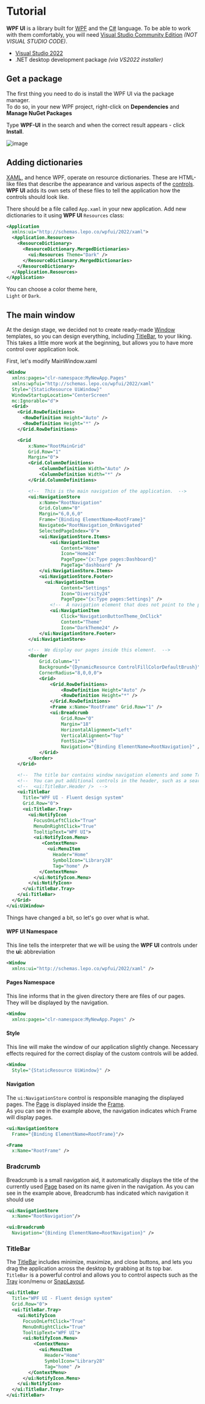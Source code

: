 # Tutorial

**WPF UI** is a library built for [WPF](https://docs.microsoft.com/en-us/visualstudio/designers/getting-started-with-wpf) and the [C#](https://docs.microsoft.com/en-us/dotnet/csharp/) language. To be able to work with them comfortably, you will need [Visual Studio Community Edition](https://visualstudio.microsoft.com/vs/community/) _(NOT VISUAL STUDIO CODE)_.

- [Visual Studio 2022](https://visualstudio.microsoft.com/vs/community/)
- .NET desktop development package _(via VS2022 installer)_

## Get a package

The first thing you need to do is install the WPF UI via the package manager.  
To do so, in your new WPF project, right-click on **Dependencies** and **Manage NuGet Packages**

Type **WPF-UI** in the search and when the correct result appears - click **Install**.

![image](https://user-images.githubusercontent.com/13592821/158079885-7715b552-bbc6-4574-bac9-92ecb7b161d8.png)

## Adding dictionaries

[XAML](https://docs.microsoft.com/en-us/dotnet/desktop/wpf/xaml/?view=netdesktop-6.0), and hence WPF, operate on resource dictionaries. These are HTML-like files that describe the appearance and various aspects of the [controls](https://wpfui.lepo.co/documentation/controls).  
**WPF UI** adds its own sets of these files to tell the application how the controls should look like.

There should be a file called `App.xaml` in your new application. Add new dictionaries to it using **WPF UI** `Resources` class:

```xml
<Application
  xmlns:ui="http://schemas.lepo.co/wpfui/2022/xaml">
  <Application.Resources>
    <ResourceDictionary>
      <ResourceDictionary.MergedDictionaries>
        <ui:Resources Theme="Dark" />
      </ResourceDictionary.MergedDictionaries>
    </ResourceDictionary>
  </Application.Resources>
</Application>

```

You can choose a color theme here,  
`Light` or `Dark`.

## The main window

At the design stage, we decided not to create ready-made [Window](https://docs.microsoft.com/en-us/dotnet/api/system.windows.window?view=windowsdesktop-6.0) templates, so you can design everything, including [TitleBar](https://github.com/lepoco/wpfui/blob/main/WPFUI/Controls/TitleBar.cs), to your liking. This takes a little more work at the beginning, but allows you to have more control over application look.

First, let's modify MainWindow.xaml

```xml
<Window
  xmlns:pages="clr-namespace:MyNewApp.Pages"
  xmlns:wpfui="http://schemas.lepo.co/wpfui/2022/xaml"
  Style="{StaticResource UiWindow}"
  WindowStartupLocation="CenterScreen"
  mc:Ignorable="d">
  <Grid>
    <Grid.RowDefinitions>
      <RowDefinition Height="Auto" />
      <RowDefinition Height="*" />
    </Grid.RowDefinitions>

    <Grid
        x:Name="RootMainGrid"
        Grid.Row="1"
        Margin="0">
        <Grid.ColumnDefinitions>
            <ColumnDefinition Width="Auto" />
            <ColumnDefinition Width="*" />
        </Grid.ColumnDefinitions>

        <!--  This is the main navigation of the application.  -->
        <ui:NavigationStore
            x:Name="RootNavigation"
            Grid.Column="0"
            Margin="6,0,6,0"
            Frame="{Binding ElementName=RootFrame}"
            Navigated="RootNavigation_OnNavigated"
            SelectedPageIndex="0">
            <ui:NavigationStore.Items>
                <ui:NavigationItem
                    Content="Home"
                    Icon="Home24"
                    PageType="{x:Type pages:Dashboard}"
                    PageTag="dashboard" />
            </ui:NavigationStore.Items>
            <ui:NavigationStore.Footer>
              <ui:NavigationItem
                    Content="Settings"
                    Icon="Diversity24"
                    PageType="{x:Type pages:Settings}" />
                <!--  A navigation element that does not point to the page can be used as a button.  -->
                <ui:NavigationItem
                    Click="NavigationButtonTheme_OnClick"
                    Content="Theme"
                    Icon="DarkTheme24" />
            </ui:NavigationStore.Footer>
        </ui:NavigationStore>

        <!--  We display our pages inside this element.  -->
        <Border
            Grid.Column="1"
            Background="{DynamicResource ControlFillColorDefaultBrush}"
            CornerRadius="8,0,0,0">
            <Grid>
                <Grid.RowDefinitions>
                    <RowDefinition Height="Auto" />
                    <RowDefinition Height="*" />
                </Grid.RowDefinitions>
                <Frame x:Name="RootFrame" Grid.Row="1" />
                <ui:Breadcrumb
                    Grid.Row="0"
                    Margin="18"
                    HorizontalAlignment="Left"
                    VerticalAlignment="Top"
                    FontSize="24"
                    Navigation="{Binding ElementName=RootNavigation}" />
            </Grid>
        </Border>
    </Grid>

    <!--  The title bar contains window navigation elements and some Tray related extras.  -->
    <!--  You can put additional controls in the header, such as a search bar.  -->
    <!--  <ui:TitleBar.Header />  -->
    <ui:TitleBar
      Title="WPF UI - Fluent design system"
      Grid.Row="0">
      <ui:TitleBar.Tray>
        <ui:NotifyIcon
          FocusOnLeftClick="True"
          MenuOnRightClick="True"
          TooltipText="WPF UI">
          <ui:NotifyIcon.Menu>
             <ContextMenu>
               <ui:MenuItem
                 Header="Home"
                 SymbolIcon="Library28"
                 Tag="home" />
            </ContextMenu>
          </ui:NotifyIcon.Menu>
        </ui:NotifyIcon>
      </ui:TitleBar.Tray>
    </ui:TitleBar>
  </Grid>
</ui:UiWindow>

```

Things have changed a bit, so let's go over what is what.

#### WPF UI Namespace

This line tells the interpreter that we will be using the **WPF UI** controls under the **ui:** abbreviation

```xml
<Window
  xmlns:ui="http://schemas.lepo.co/wpfui/2022/xaml" />
```

#### Pages Namespace

This line informs that in the given directory there are files of our pages. They will be displayed by the navigation.

```xml
<Window
  xmlns:pages="clr-namespace:MyNewApp.Pages" />
```

#### Style

This line will make the window of our application slightly change. Necessary effects required for the correct display of the custom controls will be added.

```xml
<Window
  Style="{StaticResource UiWindow}" />
```

#### Navigation

The `ui:NavigationStore` control is responsible managing the displayed pages. The [Page](https://docs.microsoft.com/en-us/dotnet/api/system.windows.controls.page) is displayed inside the [Frame](https://docs.microsoft.com/en-us/dotnet/api/system.windows.controls.frame).  
As you can see in the example above, the navigation indicates which Frame will display pages.

```xml
<ui:NavigationStore
  Frame="{Binding ElementName=RootFrame}"/>

<Frame
  x:Name="RootFrame" />
```

### Bradcrumb

Breadcrumb is a small navigation aid, it automatically displays the title of the currently used [Page](https://docs.microsoft.com/en-us/dotnet/api/system.windows.controls.page) based on its name given in the navigation. As you can see in the example above, Breadcrumb has indicated which navigation it should use

```xml
<ui:NavigationStore
  x:Name="RootNavigation"/>

<ui:Breadcrumb
  Navigation="{Binding ElementName=RootNavigation}" />
```

### TitleBar

The [TitleBar](https://github.com/lepoco/wpfui/blob/main/src/Wpf.Ui/Controls/TitleBar.cs) includes minimize, maximize, and close buttons, and lets you drag the application across the desktop by grabbing at its top bar.  
`TitleBar` is a powerful control and allows you to control aspects such as the [Tray](https://github.com/lepoco/wpfui/blob/main/src/Wpf.Ui/Tray/NotifyIcon.cs) icon/menu or [SnapLayout](https://github.com/lepoco/wpfui/blob/main/src/Wpf.Ui/Controls/SnapLayout.cs).

```xml
<ui:TitleBar
  Title="WPF UI - Fluent design system"
  Grid.Row="0">
  <ui:TitleBar.Tray>
    <ui:NotifyIcon
      FocusOnLeftClick="True"
      MenuOnRightClick="True"
      TooltipText="WPF UI">
      <ui:NotifyIcon.Menu>
          <ContextMenu>
            <ui:MenuItem
              Header="Home"
              SymbolIcon="Library28"
              Tag="home" />
        </ContextMenu>
      </ui:NotifyIcon.Menu>
    </ui:NotifyIcon>
  </ui:TitleBar.Tray>
</ui:TitleBar>
```
